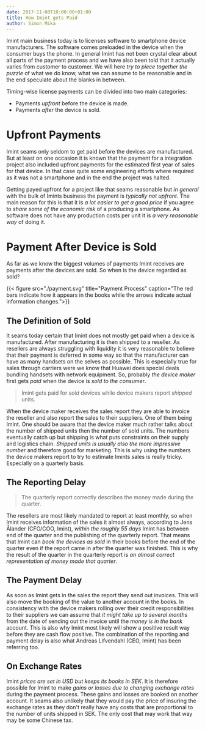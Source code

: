 ```yaml
---
date: 2017-11-08T10:00:00+01:00
title: How Imint gets Paid
author: Simon Mika
---
```

Imint main business today is to licenses software to smartphone device manufacturers. The software comes preloaded in the device when the consumer buys the phone. In general Imint has not been crystal clear about all parts of the payment process and we have also been told that it actually varies from customer to customer. We will here _try to piece together the puzzle_ of what we do know, what we can assume to be reasonable and in the end speculate about the blanks in between.

Timing-wise license payments can be divided into two main categories:

* Payments _upfront_ before the device is made.
* Payments _after_ the device is sold.

# Upfront Payments

Imint seams only seldom to get paid before the devices are manufactured. But at least on one occasion it is known that the payment for a integration project also included upfront payments for the estimated first year of sales for that device. In that case quite some engineering efforts where required as it was not a smartphone and in the end the project was halted.

Getting payed upfront for a project like that seams reasonable but _in general_ with the bulk of Imints business the payment is _typically not upfront_. The main reason for this is that it is _a lot easier to get a good price_ if you agree to _share some of the economic risk_ of a producing a smartphone. As software does not have any production costs per unit it is _a very reasonable way_ of doing it.

# Payment After Device is Sold

As far as we know the biggest volumes of payments Imint receives are payments after the devices are sold. So when is the device regarded as sold?

{{< figure src="./payment.svg" title="Payment Process" caption="The red bars indicate how it appears in the books while the arrows indicate actual information changes.">}}

## The Definition of Sold

It seams today certain that Imint does not mostly get paid when a device is manufactured. After manufacturing it is then shipped to a reseller. As resellers are always struggling with liquidity it is very reasonable to believe that their payment is deferred in some way so that the manufacturer can have as many handsets on the selves as possible. This is especially true for sales through carriers were we know that Huawei does special deals bundling handsets with network equipment. So, probably _the device maker_ first gets _paid_ when the device is _sold to the consumer_.

> Imint gets paid for _sold_ devices while device makers report _shipped_ units.

When the device maker receives the sales report they are able to invoice the reseller and also report the sales to their suppliers. One of them being Imint. One should be aware that the device maker much rather talks about the number of shipped units then the number of sold units. The numbers eventually catch up but shipping is what puts constraints on their supply and logistics chain. _Shipped units is usually also the more impressive number_ and therefore good for marketing. This is why using the numbers the device makers report to try to estimate Imints sales is really tricky. Especially on a quarterly basis.

## The Reporting Delay

> The quarterly report correctly describes the money made during the quarter.

The resellers are most likely mandated to report at least monthly, so when Imint receives information of the sales it almost always, according to Jens Ålander (CFO/COO, Imint), _within the roughly 55 days_ Imint has between end of the quarter and the publishing of the quarterly report. That means that Imint can _book the devices as sold_ in their books before the end of the quarter even if the report came in after the quarter was finished. This is why the result of the quarter in the quarterly report is _an almost correct representation of money made that quarter_.

## The Payment Delay

As soon as Imint gets in the sales the report they send out invoices. This will also move the booking of the value to another account in the books. In consistency with the device makers rolling over their credit responsibilities to their suppliers we can assume that _it might take up to several months_ from the date of sending out the invoice until the _money is in the bank_ account. This is also why Imint most likely will show a positive result way before they are cash flow positive. The combination of the reporting and payment delay is also what Andreas Lifvendahl (CEO, Imint) has been referring too.

## On Exchange Rates

Imint _prices are set in USD but keeps its books in SEK_. It is therefore possible for Imint to make _gains or losses due to changing exchange rates_ during the payment process. These gains and losses are booked on another account. It seams also unlikely that they would pay the price of insuring the exchange rates as they don't really have any costs that are proportional to the number of units shipped in SEK. The only cost that may work that way may be some Chinese tax.
